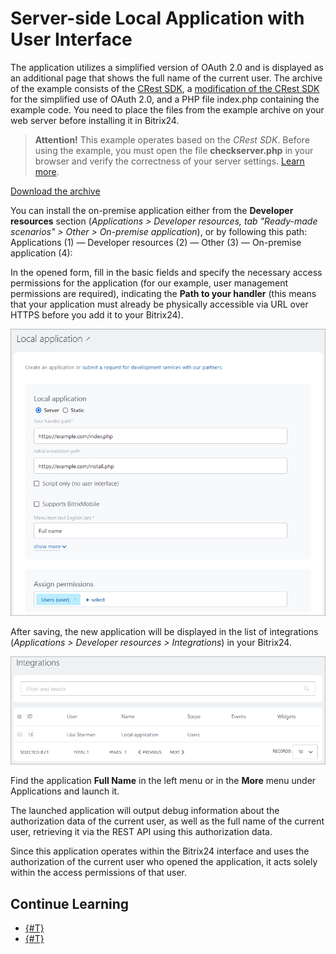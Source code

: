 # Server-side Local Application with User Interface

The application utilizes a simplified version of OAuth 2.0 and is displayed as an additional page that shows the full name of the current user. The archive of the example consists of the [CRest SDK](https://github.com/bitrix-tools/crest/), a [modification of the CRest SDK](../sdk/crest-php-sdk/using-in-users-context.md) for the simplified use of OAuth 2.0, and a PHP file index.php containing the example code. You need to place the files from the example archive on your web server before installing it in Bitrix24.

> **Attention!** This example operates based on the *CRest SDK*. Before using the example, you must open the file **checkserver.php** in your browser and verify the correctness of your server settings. [Learn more](../first-steps/how-to-use-examples.md).

[Download the archive](https://helpdesk.bitrix24.com/examples/local-server-ui-index.zip)

You can install the on-premise application either from the **Developer resources** section (*Applications > Developer resources, tab "Ready-made scenarios" > Other > On-premise application*), or by following this path: Applications (1) — Developer resources (2) — Other (3) — On-premise application (4):



In the opened form, fill in the basic fields and specify the necessary access permissions for the application (for our example, user management permissions are required), indicating the **Path to your handler** (this means that your application must already be physically accessible via URL over HTTPS before you add it to your Bitrix24).

![Application addition form](./_images/server-ui-local-form_1-new.png)

After saving, the new application will be displayed in the list of integrations (*Applications > Developer resources > Integrations*) in your Bitrix24.

![List of integrations](./_images/server-ui-local-added_new.png)

Find the application **Full Name** in the left menu or in the **More** menu under Applications and launch it.

The launched application will output debug information about the authorization data of the current user, as well as the full name of the current user, retrieving it via the REST API using this authorization data.


Since this application operates within the Bitrix24 interface and uses the authorization of the current user who opened the application, it acts solely within the access permissions of that user.

## Continue Learning

- [{#T}](static-local-app.md)
- [{#T}](serverside-local-app-with-no-ui.md)